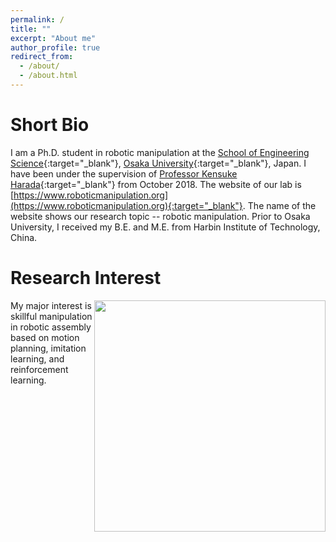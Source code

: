 ```yaml
---
permalink: /
title: ""
excerpt: "About me"
author_profile: true
redirect_from: 
  - /about/
  - /about.html
---
```


Short Bio
======
I am a Ph.D. student in robotic manipulation at the [School of Engineering Science](https://www.es.osaka-u.ac.jp/en/){:target="_blank"}, [Osaka University](https://www.osaka-u.ac.jp/en){:target="_blank"}, Japan.  I have been under the supervision of [Professor Kensuke Harada](http://www.hlab.sys.es.osaka-u.ac.jp/people/harada/){:target="_blank"} from October 2018. The website of our lab is [https://www.roboticmanipulation.org](https://www.roboticmanipulation.org){:target="_blank"}. The name of the website shows our research topic -- robotic manipulation. 
Prior to Osaka University, I received my B.E. and M.E. from Harbin Institute of Technology, China.

Research Interest
======
<img align="right" width="370" src="https://wanweiwei07.github.io/images/simulation_Linsertion.gif">

My major interest is skillful manipulation in robotic assembly based on motion planning, imitation learning, and reinforcement learning.


